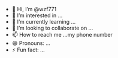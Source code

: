 - 👋 Hi, I’m @wzf771
- 👀 I’m interested in ...
- 🌱 I’m currently learning ...
- 💞️ I’m looking to collaborate on ...
- 📫 How to reach me ...my phone number 
- 😄 Pronouns: ...
- ⚡ Fun fact: ...

<!---
wzf771/wzf771 is a ✨ special ✨ repository because its `README.md` (this file) appears on your GitHub profile.
You can click the Preview link to take a look at your changes.
--->
